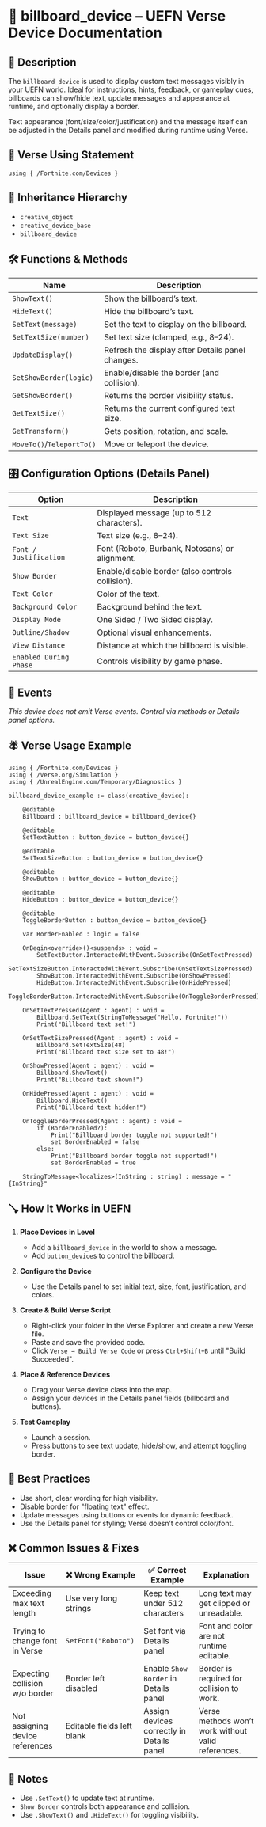 # 📘 billboard_device – UEFN Verse Device Documentation

## 🔹 Description
The `billboard_device` is used to display custom text messages visibly in your UEFN world. Ideal for instructions, hints, feedback, or gameplay cues, billboards can show/hide text, update messages and appearance at runtime, and optionally display a border.

Text appearance (font/size/color/justification) and the message itself can be adjusted in the Details panel and modified during runtime using Verse.

## 🧱 Verse Using Statement
```verse
using { /Fortnite.com/Devices }
```

## 🔗 Inheritance Hierarchy
- `creative_object`
- `creative_device_base`
- `billboard_device`

## 🛠️ Functions & Methods
| Name                  | Description                                                |
|-----------------------|------------------------------------------------------------|
| `ShowText()`          | Show the billboard’s text.                                 |
| `HideText()`          | Hide the billboard’s text.                                 |
| `SetText(message)`    | Set the text to display on the billboard.                  |
| `SetTextSize(number)` | Set text size (clamped, e.g., 8–24).                      |
| `UpdateDisplay()`     | Refresh the display after Details panel changes.           |
| `SetShowBorder(logic)`| Enable/disable the border (and collision).                 |
| `GetShowBorder()`     | Returns the border visibility status.                      |
| `GetTextSize()`       | Returns the current configured text size.                  |
| `GetTransform()`      | Gets position, rotation, and scale.                        |
| `MoveTo()`/`TeleportTo()` | Move or teleport the device.                          |

## 🎛 Configuration Options (Details Panel)
| Option                   | Description                                                  |
|--------------------------|--------------------------------------------------------------|
| `Text`                   | Displayed message (up to 512 characters).                    |
| `Text Size`              | Text size (e.g., 8–24).                                      |
| `Font / Justification`   | Font (Roboto, Burbank, Notosans) or alignment.               |
| `Show Border`            | Enable/disable border (also controls collision).             |
| `Text Color`             | Color of the text.                                           |
| `Background Color`       | Background behind the text.                                  |
| `Display Mode`           | One Sided / Two Sided display.                               |
| `Outline/Shadow`         | Optional visual enhancements.                               |
| `View Distance`          | Distance at which the billboard is visible.                 |
| `Enabled During Phase`   | Controls visibility by game phase.                          |

## 🧹 Events
*This device does not emit Verse events. Control via methods or Details panel options.*

## 🪰 Verse Usage Example
```verse
using { /Fortnite.com/Devices }
using { /Verse.org/Simulation }
using { /UnrealEngine.com/Temporary/Diagnostics }

billboard_device_example := class(creative_device):

    @editable
    Billboard : billboard_device = billboard_device{}

    @editable
    SetTextButton : button_device = button_device{}

    @editable
    SetTextSizeButton : button_device = button_device{}

    @editable
    ShowButton : button_device = button_device{}

    @editable
    HideButton : button_device = button_device{}

    @editable
    ToggleBorderButton : button_device = button_device{}

    var BorderEnabled : logic = false

    OnBegin<override>()<suspends> : void =
        SetTextButton.InteractedWithEvent.Subscribe(OnSetTextPressed)
        SetTextSizeButton.InteractedWithEvent.Subscribe(OnSetTextSizePressed)
        ShowButton.InteractedWithEvent.Subscribe(OnShowPressed)
        HideButton.InteractedWithEvent.Subscribe(OnHidePressed)
        ToggleBorderButton.InteractedWithEvent.Subscribe(OnToggleBorderPressed)

    OnSetTextPressed(Agent : agent) : void =
        Billboard.SetText(StringToMessage("Hello, Fortnite!"))
        Print("Billboard text set!")

    OnSetTextSizePressed(Agent : agent) : void =
        Billboard.SetTextSize(48)
        Print("Billboard text size set to 48!")

    OnShowPressed(Agent : agent) : void =
        Billboard.ShowText()
        Print("Billboard text shown!")

    OnHidePressed(Agent : agent) : void =
        Billboard.HideText()
        Print("Billboard text hidden!")

    OnToggleBorderPressed(Agent : agent) : void =
        if (BorderEnabled?):
            Print("Billboard border toggle not supported!")
            set BorderEnabled = false
        else:
            Print("Billboard border toggle not supported!")
            set BorderEnabled = true

    StringToMessage<localizes>(InString : string) : message = "{InString}"
```

## 🪠 How It Works in UEFN
1. **Place Devices in Level**
   - Add a `billboard_device` in the world to show a message.
   - Add `button_device`s to control the billboard.

2. **Configure the Device**
   - Use the Details panel to set initial text, size, font, justification, and colors.

3. **Create & Build Verse Script**
   - Right-click your folder in the Verse Explorer and create a new Verse file.
   - Paste and save the provided code.
   - Click `Verse → Build Verse Code` or press `Ctrl+Shift+B` until "Build Succeeded".

4. **Place & Reference Devices**
   - Drag your Verse device class into the map.
   - Assign your devices in the Details panel fields (billboard and buttons).

5. **Test Gameplay**
   - Launch a session.
   - Press buttons to see text update, hide/show, and attempt toggling border.

## 🧠 Best Practices
- Use short, clear wording for high visibility.
- Disable border for "floating text" effect.
- Update messages using buttons or events for dynamic feedback.
- Use the Details panel for styling; Verse doesn’t control color/font.

## ❌ Common Issues & Fixes
| Issue                            | ❌ Wrong Example          | ✅ Correct Example                        | Explanation                                                |
|----------------------------------|-----------------------------|----------------------------------------------|------------------------------------------------------------|
| Exceeding max text length        | Use very long strings       | Keep text under 512 characters               | Long text may get clipped or unreadable.                   |
| Trying to change font in Verse   | `SetFont("Roboto")`         | Set font via Details panel                   | Font and color are not runtime editable.                   |
| Expecting collision w/o border   | Border left disabled        | Enable `Show Border` in Details panel        | Border is required for collision to work.                  |
| Not assigning device references  | Editable fields left blank  | Assign devices correctly in Details panel    | Verse methods won’t work without valid references.         |

## 📅 Notes
- Use `.SetText()` to update text at runtime.
- `Show Border` controls both appearance and collision.
- Use `.ShowText()` and `.HideText()` for toggling visibility.


